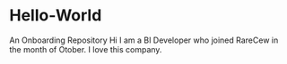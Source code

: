 # Hello-World
An Onboarding Repository
Hi I am a BI Developer who joined RareCew in the month of Otober. I love this company.
